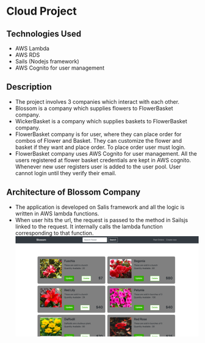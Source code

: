 # Cloud Project

## Technologies Used
* AWS Lambda 
* AWS RDS
* Sails (Nodejs framework)
* AWS Cognito for user management

## Description
* The project involves 3 companies which interact with each other. 
* Blossom is a company which supplies flowers to FlowerBasket company. 
* WickerBasket is a company which supplies baskets to FlowerBasket company.
* FlowerBasket company is for user, where they can place order for combos of Flower and Basket. They can customize the flower and basket if they want and place order. To place order user must login.
* FlowerBasket company uses AWS Cognito for user management. All the users registered at flower basket credentials are kept in AWS cognito. Whenever new user registers user is added to the user pool. User cannot login until they verify their email.

## Architecture of Blossom Company
* The application is developed on Salis framework and all the logic is written in AWS lambda functions. 
* When user hits the url, the request is passed to the method in Sailsjs linked to the request. It internally calls the lambda function corresponding to that function.
 ![Alt Text](https://github.com/ruminder-hub/cloud_project/blob/master/screenshots/blossom_home_page.png)
